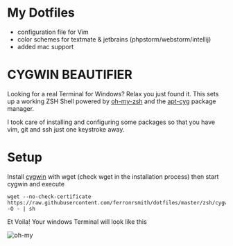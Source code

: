 My Dotfiles
========

* configuration file for Vim
* color schemes for textmate & jetbrains (phpstorm/webstorm/intellij)
* added mac support

# CYGWIN BEAUTIFIER

Looking for a real Terminal for Windows?
Relax you just found it. This sets up a working ZSH Shell powered by [oh-my-zsh](https://github.com/robbyrussell/oh-my-zsh) and the [apt-cyg](http://code.google.com/p/apt-cyg/) package manager.

I took care of installing and configuring some packages so that you have vim, git and ssh just one keystroke away.

# Setup

Install [cygwin](http://www.cygwin.com/) with wget (check wget in the installation process) then start cygwin and execute 

    wget --no-check-certificate https://raw.githubusercontent.com/ferronrsmith/dotfiles/master/zsh/cygwin/cygwin.sh -O - | sh

Et Voila!
Your windows Terminal will look like this

![oh-my](https://coderwall-assets-0.s3.amazonaws.com/uploads/picture/file/1297/oh-my-cygwin.PNG "OH-MY-OH-MY")
